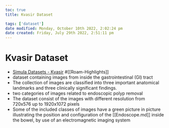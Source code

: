 ```yaml
---
toc: true
title: Kvasir Dataset

tags: ['dataset']
date modified: Monday, October 10th 2022, 2:02:24 pm
date created: Friday, July 29th 2022, 2:51:11 pm
---
```


# Kvasir Dataset
- [Simula Datasets - Kvasir](https://datasets.simula.no/kvasir/) #[[Roam-Highlights]]
- dataset containing images from inside the gastrointestinal (GI) tract
- The collection of images are classified into three important anatomical landmarks and three clinically significant findings.
- two categories of images related to endoscopic polyp removal
- The dataset consist of the images with different resolution from 720x576 up to 1920x1072 pixels
- Some of the included classes of images have a green picture in picture illustrating the position and configuration of the [[Endoscope.md]] inside the bowel, by use of an electromagnetic imaging system



